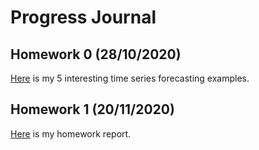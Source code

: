 # Progress Journal

## Homework 0 (28/10/2020)

[Here](files/homework_0.html) is my 5 interesting time series forecasting examples.

## Homework 1 (20/11/2020)

[Here](files/Homework1.html) is my homework report.
